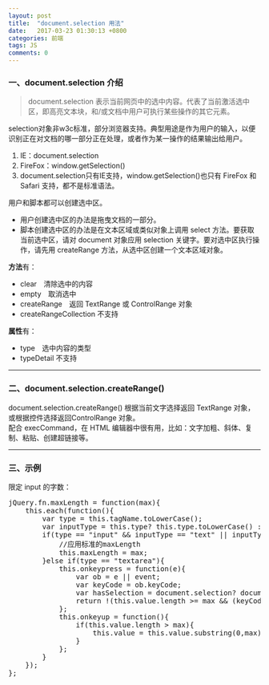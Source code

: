 ```yaml
---
layout: post
title:  "document.selection 用法"
date:   2017-03-23 01:30:13 +0800
categories: 前端
tags: JS
comments: 0
---
```


### 一、document.selection 介绍  
> document.selection 表示当前网页中的选中内容。代表了当前激活选中区，即高亮文本块，和/或文档中用户可执行某些操作的其它元素。 　

selection对象非w3c标准，部分浏览器支持。典型用途是作为用户的输入，以便识别正在对文档的哪一部分正在处理，或者作为某一操作的结果输出给用户。

1. IE：document.selection
2. FireFox：window.getSelection()
3. document.selection只有IE支持，window.getSelection()也只有 FireFox 和 Safari 支持，都不是标准语法。

用户和脚本都可以创建选中区。

- 用户创建选中区的办法是拖曳文档的一部分。
- 脚本创建选中区的办法是在文本区域或类似对象上调用 select 方法。要获取当前选中区，请对 document 对象应用 selection 关键字。要对选中区执行操作，请先用 createRange 方法，从选中区创建一个文本区域对象。

**方法**有：

- clear　清除选中的内容
- empty　取消选中
- createRange　返回 TextRange 或 ControlRange 对象
- createRangeCollection 不支持

**属性**有：

- type　选中内容的类型
- typeDetail 不支持

---

### 二、document.selection.createRange()  
document.selection.createRange() 根据当前文字选择返回 TextRange 对象，或根据控件选择返回ControlRange 对象。  
配合 execCommand，在 HTML 编辑器中很有用，比如：文字加粗、斜体、复制、粘贴、创建超链接等。

---

### 三、示例  
限定 input 的字数：
<div class="highlight"><pre>
jQuery.fn.maxLength = <span class="k">function</span>(max){
    <span class="k">this</span>.each(<span class="k">function</span>(){
        <span class="k">var</span> type = <span class="k">this</span>.tagName.toLowerCase();
        <span class="k">var</span> inputType = <span class="k">this</span>.type? <span class="k">this</span>.type.toLowerCase() : null;
        if(type == "input" && inputType == "text" || inputType == "password"){
            <span class="no">//应用标准的maxLength</span>
            <span class="k">this</span>.maxLength = max;
        }else if(type == "textarea"){
            <span class="k">this</span>.onkeypress = <span class="k">function</span>(e){
                <span class="k">var</span> ob = e || event;
                <span class="k">var</span> keyCode = ob.keyCode;
                <span class="k">var</span> hasSelection = document.selection? document.selection.createRange().text.length > 0 : <span class="k">this</span>.selectionStart != <span class="k">this</span>.selectionEnd;
                <span class="k">return</span> !(<span class="k">this</span>.value.length >= max && (keyCode > 50 || keyCode == 32 || keyCode == 0 || keyCode == 13) && !ob.ctrlKey && !ob.altKey && !hasSelection);
            };
            <span class="k">this</span>.onkeyup = <span class="k">function</span>(){
                if(<span class="k">this</span>.value.length > max){
                    <span class="k">this</span>.value = <span class="k">this</span>.value.substring(0,max);
                }
            };
        }
    });
};    
</pre></div>
